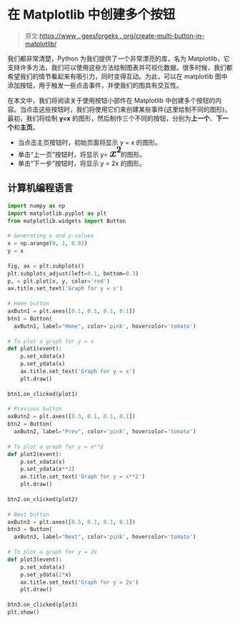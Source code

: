 # 在 Matplotlib 中创建多个按钮

> 原文:[https://www . geesforgeks . org/create-multi-button-in-matplotlib/](https://www.geeksforgeeks.org/create-multiple-buttons-in-matplotlib/)

我们都非常清楚，Python 为我们提供了一个非常漂亮的库，名为 Matplotlib，它支持许多方法，我们可以使用这些方法绘制图表并可视化数据。很多时候，我们都希望我们的情节看起来有吸引力，同时变得互动。为此，可以在 matplotlib 图中添加按钮，用于触发一些点击事件，并使我们的图具有交互性。

在本文中，我们将阅读关于使用按钮小部件在 Matplotlib 中创建多个按钮的内容。当点击这些按钮时，我们将使用它们来创建某些事件(这里绘制不同的图形)。最初，我们将绘制 **y=x** 的图形，然后制作三个不同的按钮，分别为**上一个**、**下一个**和**主页**。

*   当点击主页按钮时，初始页面将显示 y = x 的图形。
*   单击“上一页”按钮时，将显示 y= ![x^2       ](img/89b66f1fa9b2ec1fe235d4f2d497e573.png "Rendered by QuickLaTeX.com")的图形。
*   单击“下一步”按钮时，将显示 y = 2x 的图形。

## 计算机编程语言

```py
import numpy as np
import matplotlib.pyplot as plt
from matplotlib.widgets import Button

# Generating x and y-values
x = np.arange(0, 1, 0.02)
y = x

fig, ax = plt.subplots()
plt.subplots_adjust(left=0.1, bottom=0.3)
p, = plt.plot(x, y, color='red')
ax.title.set_text('Graph for y = x')

# Home button
axButn1 = plt.axes([0.1, 0.1, 0.1, 0.1])
btn1 = Button(
  axButn1, label="Home", color='pink', hovercolor='tomato')

# To plot a graph for y = x
def plot1(event):
    p.set_xdata(x)
    p.set_ydata(x)
    ax.title.set_text('Graph for y = x')
    plt.draw()

btn1.on_clicked(plot1)

# Previous button
axButn2 = plt.axes([0.3, 0.1, 0.1, 0.1])
btn2 = Button(
  axButn2, label="Prev", color='pink', hovercolor='tomato')

# To plot a graph for y = x**2
def plot2(event):
    p.set_xdata(x)
    p.set_ydata(x**2)
    ax.title.set_text('Graph for y = x**2')
    plt.draw()

btn2.on_clicked(plot2)

# Next button
axButn3 = plt.axes([0.5, 0.1, 0.1, 0.1])
btn3 = Button(
  axButn3, label="Next", color='pink', hovercolor='tomato')

# To plot a graph for y = 2x
def plot3(event):
    p.set_xdata(x)
    p.set_ydata(2*x)
    ax.title.set_text('Graph for y = 2x')
    plt.draw()

btn3.on_clicked(plot3)
plt.show()
```